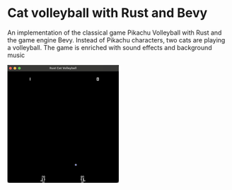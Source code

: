 # Cat volleyball with Rust and Bevy

An implementation of the classical game Pikachu Volleyball with Rust and the game engine Bevy. 
Instead of Pikachu characters, two cats are playing a volleyball. The game is enriched with sound effects and background music

<img src="Rust_Cat_Volleyball.png" width="50%" height="50%">

